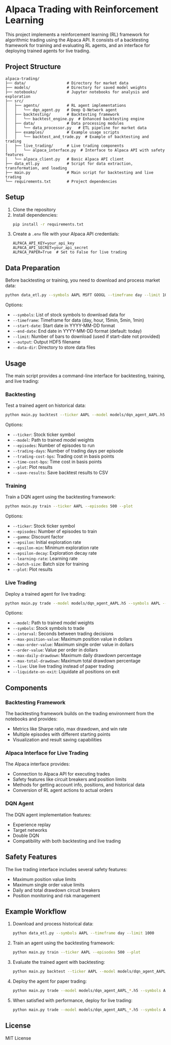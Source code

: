 # Alpaca Trading with Reinforcement Learning

This project implements a reinforcement learning (RL) framework for algorithmic trading using the Alpaca API. It consists of a backtesting framework for training and evaluating RL agents, and an interface for deploying trained agents for live trading.

## Project Structure

```
alpaca-trading/
├── data/                  # Directory for market data
├── models/                # Directory for saved model weights
├── notebooks/             # Jupyter notebooks for analysis and exploration
├── src/
│   ├── agents/            # RL agent implementations
│   │   └── dqn_agent.py   # Deep Q-Network agent
│   ├── backtesting/       # Backtesting framework
│   │   └── backtest_engine.py  # Enhanced backtesting engine
│   ├── data/              # Data processing modules
│   │   └── data_processor.py   # ETL pipeline for market data
│   ├── examples/          # Example usage scripts
│   │   └── backtest_and_trade.py  # Example of backtesting and trading
│   ├── live_trading/      # Live trading components
│   │   └── alpaca_interface.py  # Interface to Alpaca API with safety features
│   └── alpaca_client.py   # Basic Alpaca API client
├── data_etl.py            # Script for data extraction, transformation, and loading
├── main.py                # Main script for backtesting and live trading
└── requirements.txt       # Project dependencies
```

## Setup

1. Clone the repository
2. Install dependencies:
   ```bash
   pip install -r requirements.txt
   ```
3. Create a `.env` file with your Alpaca API credentials:
   ```
   ALPACA_API_KEY=your_api_key
   ALPACA_API_SECRET=your_api_secret
   ALPACA_PAPER=True  # Set to False for live trading
   ```

## Data Preparation

Before backtesting or training, you need to download and process market data:

```bash
python data_etl.py --symbols AAPL MSFT GOOGL --timeframe day --limit 1000 --output market_data.h5
```

Options:
- `--symbols`: List of stock symbols to download data for
- `--timeframe`: Timeframe for data (day, hour, 15min, 5min, 1min)
- `--start-date`: Start date in YYYY-MM-DD format
- `--end-date`: End date in YYYY-MM-DD format (default: today)
- `--limit`: Number of bars to download (used if start-date not provided)
- `--output`: Output HDF5 filename
- `--data-dir`: Directory to store data files

## Usage

The main script provides a command-line interface for backtesting, training, and live trading:

### Backtesting

Test a trained agent on historical data:

```bash
python main.py backtest --ticker AAPL --model models/dqn_agent_AAPL.h5 --episodes 100 --plot
```

Options:
- `--ticker`: Stock ticker symbol
- `--model`: Path to trained model weights
- `--episodes`: Number of episodes to run
- `--trading-days`: Number of trading days per episode
- `--trading-cost-bps`: Trading cost in basis points
- `--time-cost-bps`: Time cost in basis points
- `--plot`: Plot results
- `--save-results`: Save backtest results to CSV

### Training

Train a DQN agent using the backtesting framework:

```bash
python main.py train --ticker AAPL --episodes 500 --plot
```

Options:
- `--ticker`: Stock ticker symbol
- `--episodes`: Number of episodes to train
- `--gamma`: Discount factor
- `--epsilon`: Initial exploration rate
- `--epsilon-min`: Minimum exploration rate
- `--epsilon-decay`: Exploration decay rate
- `--learning-rate`: Learning rate
- `--batch-size`: Batch size for training
- `--plot`: Plot results

### Live Trading

Deploy a trained agent for live trading:

```bash
python main.py trade --model models/dqn_agent_AAPL.h5 --symbols AAPL --interval 60
```

Options:
- `--model`: Path to trained model weights
- `--symbols`: Stock symbols to trade
- `--interval`: Seconds between trading decisions
- `--max-position-value`: Maximum position value in dollars
- `--max-order-value`: Maximum single order value in dollars
- `--order-value`: Value per order in dollars
- `--max-daily-drawdown`: Maximum daily drawdown percentage
- `--max-total-drawdown`: Maximum total drawdown percentage
- `--live`: Use live trading instead of paper trading
- `--liquidate-on-exit`: Liquidate all positions on exit

## Components

### Backtesting Framework

The backtesting framework builds on the trading environment from the notebooks and provides:
- Metrics like Sharpe ratio, max drawdown, and win rate
- Multiple episodes with different starting points
- Visualization and result saving capabilities

### Alpaca Interface for Live Trading

The Alpaca interface provides:
- Connection to Alpaca API for executing trades
- Safety features like circuit breakers and position limits
- Methods for getting account info, positions, and historical data
- Conversion of RL agent actions to actual orders

### DQN Agent

The DQN agent implementation features:
- Experience replay
- Target networks
- Double DQN
- Compatibility with both backtesting and live trading

## Safety Features

The live trading interface includes several safety features:
- Maximum position value limits
- Maximum single order value limits
- Daily and total drawdown circuit breakers
- Position monitoring and risk management

## Example Workflow

1. Download and process historical data:
   ```bash
   python data_etl.py --symbols AAPL --timeframe day --limit 1000
   ```

2. Train an agent using the backtesting framework:
   ```bash
   python main.py train --ticker AAPL --episodes 500 --plot
   ```

3. Evaluate the trained agent with backtesting:
   ```bash
   python main.py backtest --ticker AAPL --model models/dqn_agent_AAPL_*.h5 --episodes 100 --plot --save-results
   ```

4. Deploy the agent for paper trading:
   ```bash
   python main.py trade --model models/dqn_agent_AAPL_*.h5 --symbols AAPL --interval 60
   ```

5. When satisfied with performance, deploy for live trading:
   ```bash
   python main.py trade --model models/dqn_agent_AAPL_*.h5 --symbols AAPL --interval 60 --live
   ```

## License

MIT License
